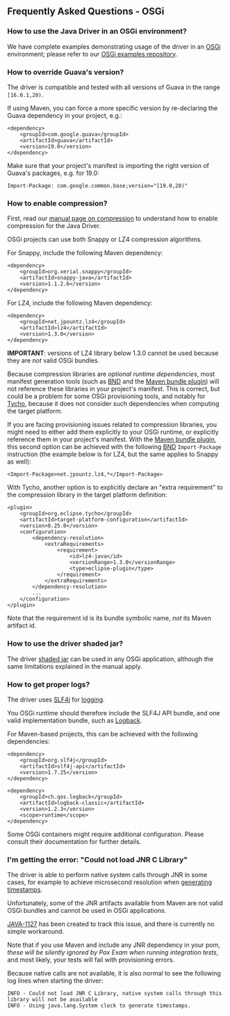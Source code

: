 <!--
Licensed to the Apache Software Foundation (ASF) under one
or more contributor license agreements.  See the NOTICE file
distributed with this work for additional information
regarding copyright ownership.  The ASF licenses this file
to you under the Apache License, Version 2.0 (the
"License"); you may not use this file except in compliance
with the License.  You may obtain a copy of the License at

  http://www.apache.org/licenses/LICENSE-2.0

Unless required by applicable law or agreed to in writing,
software distributed under the License is distributed on an
"AS IS" BASIS, WITHOUT WARRANTIES OR CONDITIONS OF ANY
KIND, either express or implied.  See the License for the
specific language governing permissions and limitations
under the License.
-->

## Frequently Asked Questions - OSGi

### How to use the Java Driver in an OSGi environment?

We have complete examples demonstrating usage of the driver in an [OSGi]
environment; please refer to our [OSGi examples repository].


### How to override Guava's version?

The driver is compatible and tested with all versions of Guava in the range
`[16.0.1,20)`.

If using Maven, you can force a more specific version by re-declaring
the Guava dependency in your project, e.g.:

    <dependency>
        <groupId>com.google.guava</groupId>
        <artifactId>guava</artifactId>
        <version>19.0</version>
    </dependency>

Make sure that your project's manifest is importing the right version
of Guava's packages, e.g. for 19.0:

    Import-Package: com.google.common.base;version="[19.0,20)"


### How to enable compression?

First, read our [manual page on compression](../../manual/compression/)
to understand how to enable compression for the Java Driver.
            
OSGi projects can use both Snappy or LZ4 compression algorithms. 

For Snappy, include the following Maven dependency:

    <dependency>
        <groupId>org.xerial.snappy</groupId>
        <artifactId>snappy-java</artifactId>
        <version>1.1.2.6</version>
    </dependency>

For LZ4, include the following Maven dependency:

    <dependency>
        <groupId>net.jpountz.lz4</groupId>
        <artifactId>lz4</artifactId>
        <version>1.3.0</version>
    </dependency>

**IMPORTANT**: versions of LZ4 library below 1.3.0 cannot be used
because they are _not_ valid OSGi bundles.

Because compression libraries are _optional runtime dependencies_, 
most manifest generation tools (such as [BND] and the [Maven bundle plugin]) 
will not reference these libraries in your project's manifest.
This is correct, but could be a problem for some OSGi provisioning tools,
and notably for [Tycho], because it does not consider such
dependencies when computing the target platform.

If you are facing provisioning issues related to compression libraries,
you might need to either add them explicitly to your OSGi runtime,
or explicitly reference them in your project's manifest.
With the [Maven bundle plugin], this second option can be achieved with the following 
[BND] `Import-Package` instruction (the example below is for
LZ4, but the same applies to Snappy as well):

    <Import-Package>net.jpountz.lz4,*</Import-Package>

With Tycho, another option is to explicitly declare an "extra requirement"
to the compression library in the target platform definition:

    <plugin>
        <groupId>org.eclipse.tycho</groupId>
        <artifactId>target-platform-configuration</artifactId>
        <version>0.25.0</version>
        <configuration>
            <dependency-resolution>
                <extraRequirements>
                    <requirement>
                        <id>lz4-java</id>
                        <versionRange>1.3.0</versionRange>
                        <type>eclipse-plugin</type>
                    </requirement>
                </extraRequirements>
            </dependency-resolution>
            ...
        </configuration>
    </plugin>
    
Note that the requirement id is its bundle symbolic name,
_not_ its Maven artifact id.

    
### How to use the driver shaded jar?

The driver [shaded jar](../../manual/shaded_jar/) can be used 
in any OSGi application, although the same limitations explained in
the manual apply.


### How to get proper logs?

The driver uses [SLF4j] for [logging](../../manual/logging/).

You OSGi runtime should therefore include the SLF4J API bundle, and
one valid implementation bundle, such as [Logback].

For Maven-based projects, this can be achieved with the following 
dependencies:

    <dependency>
        <groupId>org.slf4j</groupId>
        <artifactId>slf4j-api</artifactId>
        <version>1.7.25</version>
    </dependency>

    <dependency>
        <groupId>ch.qos.logback</groupId>
        <artifactId>logback-classic</artifactId>
        <version>1.2.3</version>
        <scope>runtime</scope>
    </dependency>

Some OSGi containers might require additional configuration.
Please consult their documentation for further details.
                

### I'm getting the error: "Could not load JNR C Library"

The driver is able to perform native system calls through JNR in some cases,
for example to achieve microsecond resolution when 
[generating timestamps](../../manual/query_timestamps/).

Unfortunately, some of the JNR artifacts available from Maven 
are not valid OSGi bundles and cannot be used in OSGi applications.

[JAVA-1127] has been created to track this issue, and there
is currently no simple workaround.

Note that if you use Maven and include any JNR dependency
in your pom, _these will be silently ignored by Pax Exam when
running integration tests_, and most likely, your tests will
fail with provisioning errors.

Because native calls are not available, 
it is also normal to see the following log lines when starting the driver:

    INFO - Could not load JNR C Library, native system calls through this library will not be available
    INFO - Using java.lang.System clock to generate timestamps.


[OSGi]:https://www.osgi.org
[Felix]:https://cwiki.apache.org/confluence/display/FELIX/Index
[JAVA-1127]:https://datastax-oss.atlassian.net/browse/JAVA-1127
[BND]:http://bnd.bndtools.org/
[Maven bundle plugin]:https://cwiki.apache.org/confluence/display/FELIX/Apache+Felix+Maven+Bundle+Plugin+%28BND%29
[OSGi examples repository]:https://github.com/datastax/java-driver-examples-osgi
[without metrics]:http://docs.datastax.com/en/drivers/java/3.4/com/datastax/driver/core/Cluster.Builder.html#withoutMetrics--
[SLF4J]:http://www.slf4j.org/
[Logback]:http://logback.qos.ch/
[Tycho]:https://eclipse.org/tycho/
